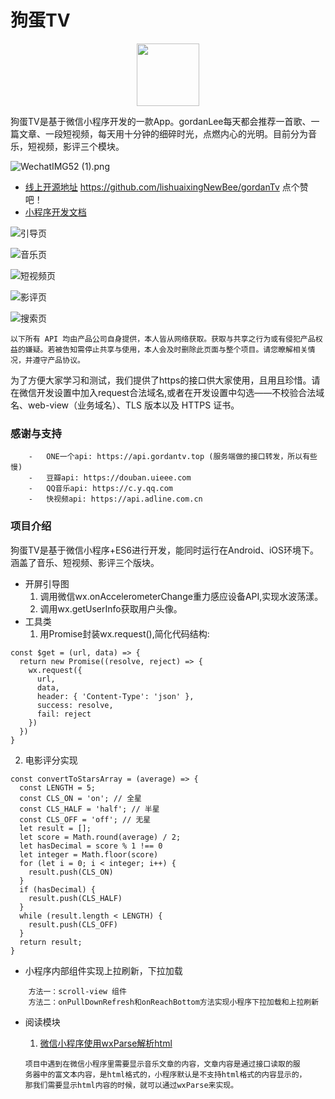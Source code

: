 # 狗蛋TV

<p align="center">
  <img width="100" src="https://user-gold-cdn.xitu.io/2018/5/15/163622f528556b3d?w=290&h=290&f=png&s=10175">
</p>

狗蛋TV是基于微信小程序开发的一款App。gordanLee每天都会推荐一首歌、一篇文章、一段短视频，每天用十分钟的细碎时光，点燃内心的光明。目前分为音乐，短视频，影评三个模块。

![WechatIMG52 (1).png](https://user-gold-cdn.xitu.io/2018/5/15/163621dd1fb8de7b?w=1240&h=720&f=png&s=237688)

- [线上开源地址](https://github.com/lishuaixingNewBee/gordanTv) https://github.com/lishuaixingNewBee/gordanTv 点个赞吧！
- [小程序开发文档](https://developers.weixin.qq.com/miniprogram/dev/)

![引导页](https://user-gold-cdn.xitu.io/2018/5/15/1635f631d5173044?w=267&h=474&f=gif&s=953831)

![音乐页](https://user-gold-cdn.xitu.io/2018/5/15/1635f631d527619f?w=267&h=474&f=gif&s=2425224)

![短视频页](https://user-gold-cdn.xitu.io/2018/5/15/1635f631d52e422c?w=267&h=474&f=gif&s=2739050)

![影评页](https://user-gold-cdn.xitu.io/2018/5/15/1635f631d5460ad5?w=267&h=474&f=gif&s=2924101)

![搜索页](https://user-gold-cdn.xitu.io/2018/5/15/1635f631d55a00f9?w=267&h=474&f=gif&s=1368594)


`以下所有 API 均由产品公司自身提供，本人皆从网络获取。获取与共享之行为或有侵犯产品权益的嫌疑。若被告知需停止共享与使用，本人会及时删除此页面与整个项目。请您暸解相关情况，并遵守产品协议。`

为了方便大家学习和测试，我们提供了https的接口供大家使用，且用且珍惜。请在微信开发设置中加入request合法域名,或者在开发设置中勾选——不校验合法域名、web-view（业务域名）、TLS 版本以及 HTTPS 证书。

### 感谢与支持
```
    -   ONE一个api: https://api.gordantv.top (服务端做的接口转发，所以有些慢)
    -   豆瓣api: https://douban.uieee.com
    -   QQ音乐api: https://c.y.qq.com
    -   快视频api: https://api.adline.com.cn
```

###  项目介绍
狗蛋TV是基于微信小程序+ES6进行开发，能同时运行在Android、iOS环境下。涵盖了音乐、短视频、影评三个版块。
- 开屏引导图
    1. 调用微信wx.onAccelerometerChange重力感应设备API,实现水波荡漾。
    2. 调用wx.getUserInfo获取用户头像。
- 工具类
    1. 用Promise封装wx.request(),简化代码结构:
    
```
const $get = (url, data) => {
  return new Promise((resolve, reject) => {
    wx.request({
      url,
      data,
      header: { 'Content-Type': 'json' },
      success: resolve,
      fail: reject
    })
  })
}
```

  2.  电影评分实现

```
const convertToStarsArray = (average) => {
  const LENGTH = 5;
  const CLS_ON = 'on'; // 全星
  const CLS_HALF = 'half'; // 半星
  const CLS_OFF = 'off'; // 无星
  let result = [];
  let score = Math.round(average) / 2;
  let hasDecimal = score % 1 !== 0
  let integer = Math.floor(score)
  for (let i = 0; i < integer; i++) {
    result.push(CLS_ON)
  }
  if (hasDecimal) {
    result.push(CLS_HALF)
  }
  while (result.length < LENGTH) {
    result.push(CLS_OFF)
  }
  return result;
}
```
    
- 小程序内部组件实现上拉刷新，下拉加载
```
    方法一：scroll-view 组件
    方法二：onPullDownRefresh和onReachBottom方法实现小程序下拉加载和上拉刷新
```

- 阅读模块

    1.  [微信小程序使用wxParse解析html](https://github.com/icindy/wxParse)
    ```
    项目中遇到在微信小程序里需要显示音乐文章的内容，文章内容是通过接口读取的服
    务器中的富文本内容，是html格式的，小程序默认是不支持html格式的内容显示的，
    那我们需要显示html内容的时候，就可以通过wxParse来实现。
    ```
